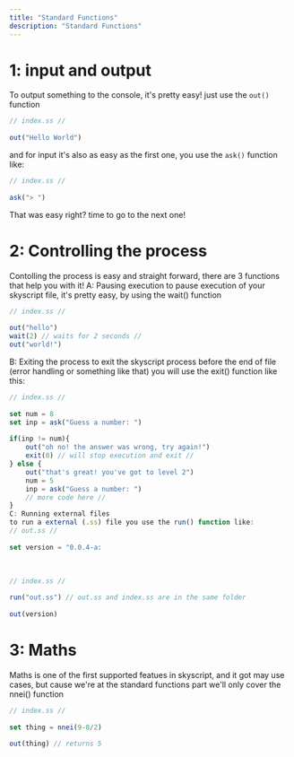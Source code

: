 ```yaml
---
title: "Standard Functions"
description: "Standard Functions"
---
```

# 1: input and  output
To output something to the console, it's pretty easy! just use the `out()` function
```ts
// index.ss //
​
out("Hello World")
```
and for input it's also as easy as the first one, you use the `ask()` function like:
```ts
// index.ss //
​
ask("> ")
```
That was easy right? time to go to the next one!
# 2: Controlling the process
Contolling the process is easy and straight forward, there are 3 functions that help you with it!
A: Pausing execution
to pause execution of your skyscript file, it's pretty easy, by using the wait() function
```ts
// index.ss //
​
out("hello")
wait(2) // waits for 2 seconds //
out("world!")
```
B: Exiting the process
to exit the skyscript process before the end of file (error handling or something like that) you will use the exit() function like this:
```ts
// index.ss //
​
set num = 8
set inp = ask("Guess a number: ")
​
if(inp != num){
    out("oh no! the answer was wrong, try again!")
    exit(0) // will stop execution and exit //
} else {
    out("that's great! you've got to level 2")
    num = 5
    inp = ask("Guess a number: ")
    // more code here //
}
C: Running external files
to run a external (.ss) file you use the run() function like:
// out.ss //
​
set version = "0.0.4-a:

```
​
```ts
// index.ss //
​
run("out.ss") // out.ss and index.ss are in the same folder
​
out(version)
```

# 3: Maths
Maths is one of the first supported featues in skyscript, and it got may use cases, but cause we're at the standard functions part we'll only cover the nnei() function
```ts
// index.ss //
​
set thing = nnei(9-8/2)
​
out(thing) // returns 5
 ```
 